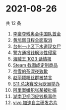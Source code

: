 # 2021-08-26

共 12 条

<!-- BEGIN -->
<!-- 最后更新时间 Thu Aug 26 2021 01:18:34 GMT+0800 (China Standard Time) -->

1. [李豪夺残奥会中国队首金](https://www.zhihu.com/search?q=李豪)
1. [黄旭熙日程全面取消](https://www.zhihu.com/search?q=黄旭熙)
1. [台州一小区下水道现女尸](https://www.zhihu.com/search?q=台州女尸)
1. [警方通报钱枫涉性侵案](https://www.zhihu.com/search?q=钱枫)
1. [海贼王 1023 话情报](https://www.zhihu.com/search?q=海贼王)
1. [Steam 截图成定制商品](https://www.zhihu.com/search?q=steam)
1. [奈雪的茶深夜致歉](https://www.zhihu.com/search?q=奈雪的茶)
1. [赵丽颖粉丝群被禁言](https://www.zhihu.com/search?q=赵丽颖粉丝群)
1. [S11 总决赛改为欧洲举办](https://www.zhihu.com/search?q=s11全球总决赛)
1. [阿里案嫌犯张某被批捕](https://www.zhihu.com/search?q=阿里张某)
1. [湖南卫视回应钱枫事件](https://www.zhihu.com/search?q=湖南卫视回应)
1. [vivo 加速自主研发芯片](https://www.zhihu.com/search?q=vivo芯片)

<!-- END -->
